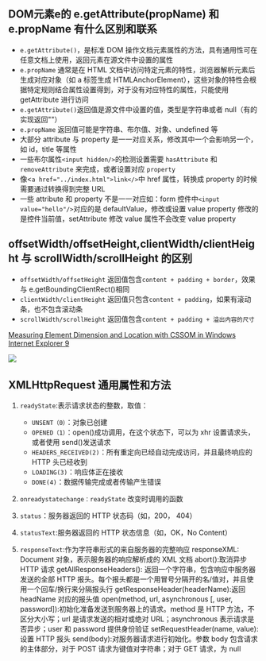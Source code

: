 ## DOM元素e的 e.getAttribute(propName) 和 e.propName 有什么区别和联系

- `e.getAttribute()`，是标准 DOM 操作文档元素属性的方法，具有通用性可在任意文档上使用，返回元素在源文件中设置的属性
- `e.propName` 通常是在 HTML 文档中访问特定元素的特性，浏览器解析元素后生成对应对象（如 a 标签生成 HTMLAnchorElement），这些对象的特性会根据特定规则结合属性设置得到，对于没有对应特性的属性，只能使用 getAttribute 进行访问
- `e.getAttribute()`返回值是源文件中设置的值，类型是字符串或者 null（有的实现返回""）
- `e.propName` 返回值可能是字符串、布尔值、对象、undefined 等
- 大部分 attribute 与 property 是一一对应关系，修改其中一个会影响另一个，如 id，title 等属性
- 一些布尔属性`<input hidden/>`的检测设置需要 `hasAttribute` 和 `removeAttribute` 来完成，或者设置对应 `property`
- 像<`a href="../index.html">link</>`中 href 属性，转换成 property 的时候需要通过转换得到完整 URL
- 一些 attribute 和 property 不是一一对应如：form 控件中`<input value="hello"/>`对应的是 defaultValue，修改或设置 value property 修改的是控件当前值，setAttribute 修改 value 属性不会改变 value property

## offsetWidth/offsetHeight,clientWidth/clientHeight 与 scrollWidth/scrollHeight 的区别
- `offsetWidth/offsetHeight` 返回值包含`content + padding + border`，效果与 e.getBoundingClientRect()相同
- `clientWidth/clientHeight` 返回值只包含`content + padding`，如果有滚动条，也不包含滚动条
- `scrollWidth/scrollHeight` 返回值包含`content + padding + 溢出内容的尺寸`

[Measuring Element Dimension and Location with CSSOM in Windows Internet Explorer 9](http://msdn.microsoft.com/en-us/library/ie/hh781509(v=vs.85).aspx)

![](./images/element-size.png)

## XMLHttpRequest 通用属性和方法
1. `readyState`:表示请求状态的整数，取值：
    - `UNSENT（0）`：对象已创建
   - `OPENED（1）`：open()成功调用，在这个状态下，可以为 xhr 设置请求头，或者使用 send()发送请求
   - `HEADERS_RECEIVED(2)`：所有重定向已经自动完成访问，并且最终响应的 HTTP 头已经收到
   - `LOADING(3)`：响应体正在接收
   - `DONE(4)`：数据传输完成或者传输产生错误

2. `onreadystatechange：readyState` 改变时调用的函数
3. `status`：服务器返回的 HTTP 状态码（如，200， 404）
4. `statusText`:服务器返回的 HTTP 状态信息（如，OK，No Content）
5. `responseText`:作为字符串形式的来自服务器的完整响应
responseXML: Document 对象，表示服务器的响应解析成的 XML 文档
abort():取消异步 HTTP 请求
getAllResponseHeaders(): 返回一个字符串，包含响应中服务器发送的全部 HTTP 报头。每个报头都是一个用冒号分隔开的名/值对，并且使用一个回车/换行来分隔报头行
getResponseHeader(headerName):返回 headName 对应的报头值
open(method, url, asynchronous [, user, password]):初始化准备发送到服务器上的请求。method 是 HTTP 方法，不区分大小写；url 是请求发送的相对或绝对 URL；asynchronous 表示请求是否异步；user 和 password 提供身份验证
setRequestHeader(name, value):设置 HTTP 报头
send(body):对服务器请求进行初始化。参数 body 包含请求的主体部分，对于 POST 请求为键值对字符串；对于 GET 请求，为 null
